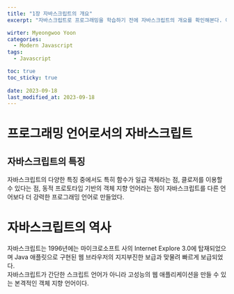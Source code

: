 ```yaml
---
title: "1장 자바스크립트의 개요"
excerpt: "자바스크립트로 프로그래밍을 학습하기 전에 자바스크립트의 개요를 확인해본다. 이 장에서는 자바스크립트의 특징을 살펴보고 앞으로 무엇을 배워야할지에 대한 큰 그림을 그려 본다."

wirter: Myeongwoo Yoon
categories:
  - Modern Javascript
tags:
  - Javascript

toc: true
toc_sticky: true
 
date: 2023-09-18
last_modified_at: 2023-09-18
---
```


프로그래밍 언어로서의 자바스크립트
======

자바스크립트의 특징
------
자바스크립트의 다양한 특징 중에서도 특히 함수가 일급 객체라는 점, 클로저를 이용할 수 있다는 점, 동적 프로토타입 기반의 객체 지향 언어라는 점이 자바스크립트를 다른 언어보다 더 강력한 프로그래밍 언어로 만들었다.

자바스크립트의 역사
======
자바스크립트는 1996년에는 마이크로소프트 사의 Internet Explore 3.0에 탑재되었으며 Java 애플릿으로 구현된 웹 브라우저의 지지부진한 보급과 맞물려 빠르게 보급되었다.<br/>
자바스크립트가 간단한 스크립트 언어가 아니라 고성능의 웹 애플리케이션을 만들 수 있는 본격적인 객체 지향 언어이다.